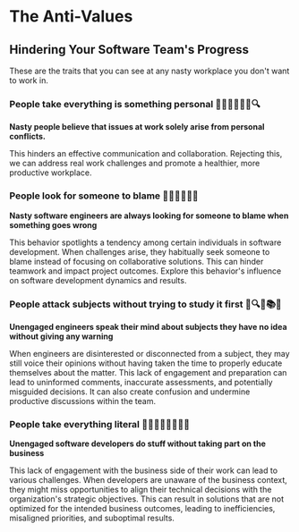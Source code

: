 # The Anti-Values

## Hindering Your Software Team's Progress

These are the traits that you can see at any nasty workplace you don't want to work in. 

### People take everything is something personal 🙅‍♂️🙅‍♀️💔👥🔍
**Nasty people believe that issues at work solely arise from personal conflicts.** 

This hinders an effective communication and collaboration. Rejecting this, we can address real work challenges
and promote a healthier, more productive workplace.

### People look for someone to blame 🔎🙅‍♂️🙅‍♀️🎯
**Nasty software engineers are always looking for someone to blame when something goes wrong**

This behavior spotlights a tendency among certain individuals in software development. When challenges
arise, they habitually seek someone to blame instead of focusing on collaborative solutions. This can 
hinder teamwork and impact project outcomes. Explore this behavior's influence on software development 
dynamics and results.

### People attack subjects without trying to study it first 🧐🔍🚫📚🎯
**Unengaged engineers speak their mind about subjects they have no idea without giving any warning**

When engineers are disinterested or disconnected from a subject, they may still voice their opinions 
without having taken the time to properly educate themselves about the matter. This lack of 
engagement and preparation can lead to uninformed comments, inaccurate assessments, and potentially 
misguided decisions. It can also create confusion and undermine productive discussions within the team.

### People take everything literal 🤷‍♂️💬🔤🙅‍♂️🙅‍♀️
**Unengaged software developers do stuff without taking part on the business**

This lack of engagement with the business side of their work can lead to various challenges. 
When developers are unaware of the business context, they might miss opportunities to align 
their technical decisions with the organization's strategic objectives. This can result in 
solutions that are not optimized for the intended business outcomes, leading to inefficiencies, 
misaligned priorities, and suboptimal results.


